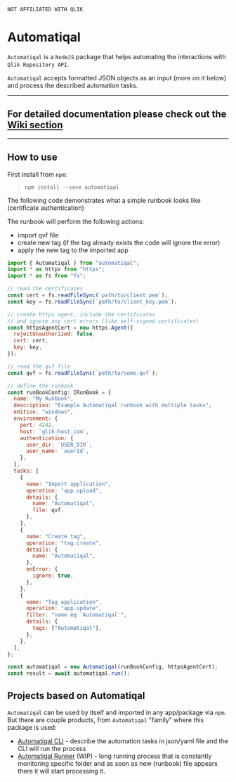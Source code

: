 ```
NOT AFFILIATED WITH QLIK
```

# Automatiqal

`Automatiqal` is a `NodeJS` package that helps automating the interactions with `Qlik Repository API`.

`Automatiqal` accepts formatted JSON objects as an input (more on it below) and process the described automation tasks.

---

## For detailed documentation please check out the [Wiki section](https://github.com/Informatiqal/automatiqal/wiki)

---

## How to use

First install from `npm`:

> `npm install --save automatiqal`

The following code demonstrates what a simple runbook looks like (certificate authentication)

The runbook will perform the following actions:

- import qvf file
- create new tag (if the tag already exists the code will ignore the error)
- apply the new tag to the imported app

```javascript
import { Automatiqal } from "automatiqal";
import * as https from "https";
import * as fs from "fs";

// read the certificates
const cert = fs.readFileSync(`path/to/client.pem`);
const key = fs.readFileSync(`path/to/client_key.pem`);

// create https agent, include the certificates
// and ignore any cert errors (like self-signed certificates)
const httpsAgentCert = new https.Agent({
  rejectUnauthorized: false,
  cert: cert,
  key: key,
});

// read the qvf file
const qvf = fs.readFileSync(`path/to/some.qvf`);

// define the runbook
const runBookConfig: IRunBook = {
  name: "My Runbook",
  description: "Example Automatiqal runbook with multiple tasks",
  edition: "windows",
  environment: {
    port: 4242,
    host: `qlik-host.com`,
    authentication: {
      user_dir: `USER_DIR`,
      user_name: `userId`,
    },
  },
  tasks: [
    {
      name: "Import application",
      operation: "app.upload",
      details: {
        name: "Automatiqal",
        file: qvf,
      },
    },
    {
      name: "Create tag",
      operation: "tag.create",
      details: {
        name: "Automatiqal",
      },
      onError: {
        ignore: true,
      },
    },
    {
      name: "Tag application",
      operation: "app.update",
      filter: "name eq 'Automatiqal'",
      details: {
        tags: ["Automatiqal"],
      },
    },
  ],
};

const automatiqal = new Automatiqal(runBookConfig, httpsAgentCert);
const result = await automatiqal.run();
```

## Projects based on Automatiqal

`Automatiqal` can be used by itself and imported in any app/package via `npm`. But there are couple products, from `Automatiqal` "family" where this package is used:

- [Automatiqal CLI](https://github.com/Informatiqal/automatiqal-cli) - describe the automation tasks in json/yaml file and the CLI will run the process
- [Automatiqal Runner](https://github.com/Informatiqal/automatiqal-runner) (WIP) - long running process that is constantly monitoring specific folder and as soon as new (runbook) file appears there it will start processing it.
